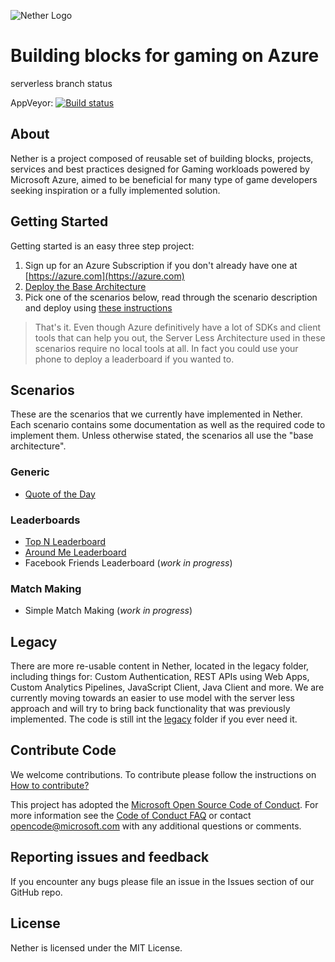 ![Nether Logo](https://raw.githubusercontent.com/MicrosoftDX/nether/master/media/both-logo-and-title/logo-title-1109x256.png)
# Building blocks for gaming on Azure

serverless branch status

AppVeyor: [![Build status](https://ci.appveyor.com/api/projects/status/v5btbm617bcmu6nq?svg=true)](https://ci.appveyor.com/project/stuartleeks/nether)

<!--
Travis:   [![Build Status](https://travis-ci.org/MicrosoftDX/nether.svg?branch=master)](https://travis-ci.org/MicrosoftDX/nether)
-->

## About

Nether is a project composed of reusable set of building blocks, projects, services and best practices designed for Gaming workloads powered by Microsoft Azure, aimed to be beneficial for many type of game developers seeking inspiration or a fully implemented solution.

## Getting Started

Getting started is an easy three step project:

1. Sign up for an Azure Subscription if you don't already have one at [https://azure.com](https://azure.com)
2. [Deploy the Base Architecture](doc/deploy-base-architecture.md)
3. Pick one of the scenarios below, read through the scenario description and deploy using [these instructions](doc/deploy-scenario.md)

> That's it. Even though Azure definitively have a lot of SDKs and client tools that can help you out, the Server Less Architecture used in these scenarios require no local tools at all. In fact you could use your phone to deploy a leaderboard if you wanted to.

## Scenarios

These are the scenarios that we currently have implemented in Nether. Each scenario contains some documentation as well as the required code to implement them. Unless otherwise stated, the scenarios all use the "base architecture".

### Generic

* [Quote of the Day](src/cloud/functions/generic/quote-of-the-day/)

### Leaderboards

* [Top N Leaderboard](src/cloud/functions/leaderboards/top-n/)
* [Around Me Leaderboard](src/cloud/functions/leaderboards/around-me)
* Facebook Friends Leaderboard (_work in progress_)

### Match Making

* Simple Match Making (_work in progress_)

## Legacy

There are more re-usable content in Nether, located in the legacy folder, including things for: Custom Authentication, REST APIs using Web Apps, Custom Analytics Pipelines, JavaScript Client, Java Client and more. We are currently moving towards an easier to use model with the server less approach and will try to bring back functionality that was previously implemented. The code is still int the [legacy](legacy) folder if you ever need it.

## Contribute Code

We welcome contributions. To contribute please follow the instructions on
[How to contribute?](CONTRIBUTING.md)

This project has adopted the [Microsoft Open Source Code of Conduct](https://opensource.microsoft.com/codeofconduct/).
For more information see the [Code of Conduct FAQ](https://opensource.microsoft.com/codeofconduct/faq/)
or contact [opencode@microsoft.com](mailto:opencode@microsoft.com) with any additional questions or comments.

## Reporting issues and feedback

If you encounter any bugs please file an issue in the Issues section of our GitHub repo.

## License

Nether is licensed under the MIT License.
